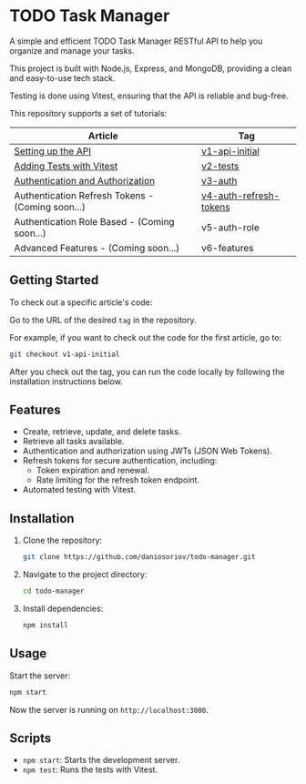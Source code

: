 # TODO Task Manager

A simple and efficient TODO Task Manager RESTful API to help you organize and manage your tasks.

This project is built with Node.js, Express, and MongoDB, providing a clean and easy-to-use tech stack.

Testing is done using Vitest, ensuring that the API is reliable and bug-free.

This repository supports a set of tutorials:

| Article                                                                                               | Tag                                                                                                       |
|-------------------------------------------------------------------------------------------------------|-----------------------------------------------------------------------------------------------------------|
| [Setting up the API](https://danioshi.substack.com/p/build-your-first-restful-api-with?r=i9w8u)       | [v1-api-initial](https://github.com/daniosoriov/todo-manager/releases/tag/v1-api-initial)                 |
| [Adding Tests with Vitest](https://danioshi.substack.com/p/how-to-test-your-nodejs-restful-api)       | [v2-tests](https://github.com/daniosoriov/todo-manager/releases/tag/v2-tests)                             |
| [Authentication and Authorization](https://danioshi.substack.com/p/securing-your-nodejs-api-with-jwt) | [v3-auth](https://github.com/daniosoriov/todo-manager/releases/tag/v3-auth)                               |                                                                                   |
| Authentication Refresh Tokens - (Coming soon...)                                                      | [v4-auth-refresh-tokens](https://github.com/daniosoriov/todo-manager/releases/tag/v4-auth-refresh-tokens) |
| Authentication Role Based - (Coming soon...)                                                          | v5-auth-role                                                                                              |
| Advanced Features - (Coming soon...)                                                                  | v6-features                                                                                               |

## Getting Started

To check out a specific article's code:

Go to the URL of the desired `tag` in the repository.

For example, if you want to check out the code for the first article, go to:

```bash
git checkout v1-api-initial
```

After you check out the tag, you can run the code locally by following the installation instructions below.

## Features

- Create, retrieve, update, and delete tasks.
- Retrieve all tasks available.
- Authentication and authorization using JWTs (JSON Web Tokens).
- Refresh tokens for secure authentication, including:
    - Token expiration and renewal.
    - Rate limiting for the refresh token endpoint.
- Automated testing with Vitest.

## Installation

1. Clone the repository:
   ```bash
   git clone https://github.com/daniosoriov/todo-manager.git
   ```
2. Navigate to the project directory:
   ```bash
   cd todo-manager
   ```
3. Install dependencies:
   ```bash
   npm install
   ```

## Usage

Start the server:

```bash
npm start
```

Now the server is running on `http://localhost:3000`.

## Scripts

- `npm start`: Starts the development server.
- `npm test`: Runs the tests with Vitest.
